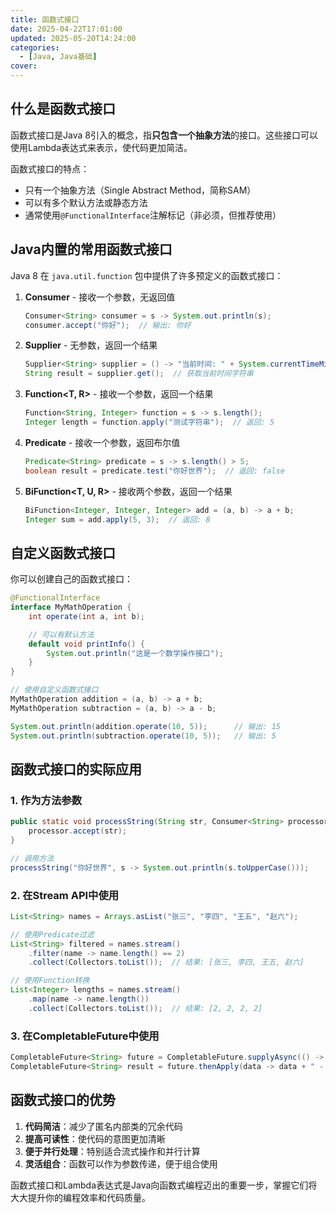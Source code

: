 ```yaml
---
title: 函数式接口
date: 2025-04-22T17:01:00
updated: 2025-05-20T14:24:00
categories: 
  - [Java, Java基础]
cover: 
---
```


## 什么是函数式接口


函数式接口是Java 8引入的概念，指**只包含一个抽象方法**的接口。这些接口可以使用Lambda表达式来表示，使代码更加简洁。


函数式接口的特点：

- 只有一个抽象方法（Single Abstract Method，简称SAM）
- 可以有多个默认方法或静态方法
- 通常使用`@FunctionalInterface`注解标记（非必须，但推荐使用）

## Java内置的常用函数式接口


Java 8 在 `java.util.function` 包中提供了许多预定义的函数式接口：

1. **Consumer<T>** - 接收一个参数，无返回值

    ```java
    Consumer<String> consumer = s -> System.out.println(s);
    consumer.accept("你好");  // 输出: 你好
    ```

2. **Supplier<T>** - 无参数，返回一个结果

    ```java
    Supplier<String> supplier = () -> "当前时间: " + System.currentTimeMillis();
    String result = supplier.get();  // 获取当前时间字符串
    ```

3. **Function<T, R>** - 接收一个参数，返回一个结果

    ```java
    Function<String, Integer> function = s -> s.length();
    Integer length = function.apply("测试字符串");  // 返回: 5
    ```

4. **Predicate<T>** - 接收一个参数，返回布尔值

    ```java
    Predicate<String> predicate = s -> s.length() > 5;
    boolean result = predicate.test("你好世界");  // 返回: false
    ```

5. **BiFunction<T, U, R>** - 接收两个参数，返回一个结果

    ```java
    BiFunction<Integer, Integer, Integer> add = (a, b) -> a + b;
    Integer sum = add.apply(5, 3);  // 返回: 8
    ```


## 自定义函数式接口


你可以创建自己的函数式接口：


```java
@FunctionalInterface
interface MyMathOperation {
    int operate(int a, int b);

    // 可以有默认方法
    default void printInfo() {
        System.out.println("这是一个数学操作接口");
    }
}

// 使用自定义函数式接口
MyMathOperation addition = (a, b) -> a + b;
MyMathOperation subtraction = (a, b) -> a - b;

System.out.println(addition.operate(10, 5));      // 输出: 15
System.out.println(subtraction.operate(10, 5));   // 输出: 5
```


## 函数式接口的实际应用


### 1. 作为方法参数


```java
public static void processString(String str, Consumer<String> processor) {
    processor.accept(str);
}

// 调用方法
processString("你好世界", s -> System.out.println(s.toUpperCase()));
```


### 2. 在Stream API中使用


```java
List<String> names = Arrays.asList("张三", "李四", "王五", "赵六");

// 使用Predicate过滤
List<String> filtered = names.stream()
    .filter(name -> name.length() == 2)
    .collect(Collectors.toList());  // 结果: [张三, 李四, 王五, 赵六]

// 使用Function转换
List<Integer> lengths = names.stream()
    .map(name -> name.length())
    .collect(Collectors.toList());  // 结果: [2, 2, 2, 2]
```


### 3. 在CompletableFuture中使用


```java
CompletableFuture<String> future = CompletableFuture.supplyAsync(() -> "原始数据");
CompletableFuture<String> result = future.thenApply(data -> data + " - 已处理");
```


## 函数式接口的优势

1. **代码简洁**：减少了匿名内部类的冗余代码
2. **提高可读性**：使代码的意图更加清晰
3. **便于并行处理**：特别适合流式操作和并行计算
4. **灵活组合**：函数可以作为参数传递，便于组合使用

函数式接口和Lambda表达式是Java向函数式编程迈出的重要一步，掌握它们将大大提升你的编程效率和代码质量。

